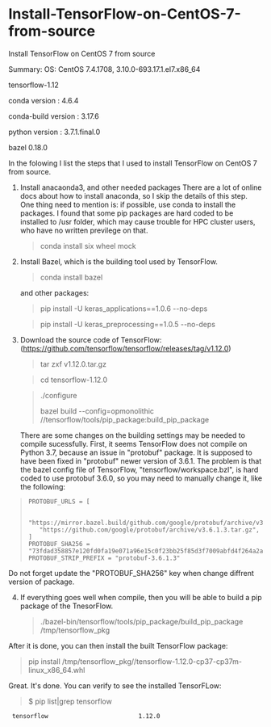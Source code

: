 # Install-TensorFlow-on-CentOS-7-from-source
Install TensorFlow on CentOS 7 from source

Summary:
  OS: CentOS 7.4.1708, 3.10.0-693.17.1.el7.x86_64
  
  tensorflow-1.12
  
  conda version : 4.6.4
  
  conda-build version : 3.17.6
  
  python version : 3.7.1.final.0
  
  bazel                     0.18.0 
  
  In the folowing I list the steps that I used to install TensorFlow on CentOS 7 from source.
  
1. Install anacaonda3, and other needed packages
   There are a lot of online docs about how to install anaconda, so I skip the details of this step. One thing need to mention is: if possible, use conda to install the packages. I found that some pip packages are hard coded to be installed to /usr folder, which may cause trouble for HPC cluster users, who have no written previlege on that.
   
   >conda install six wheel mock
   
2. Install Bazel, which is the building tool used by TensorFlow.

   >conda install bazel
  
   and other packages:
   >pip install -U  keras_applications==1.0.6 --no-deps
   
   >pip install -U  keras_preprocessing==1.0.5 --no-deps
  
3. Download the source code of TensorFlow:
    (https://github.com/tensorflow/tensorflow/releases/tag/v1.12.0)
   
   >tar zxf v1.12.0.tar.gz
   
   >cd tensorflow-1.12.0
   
   >./configure
   >
   >bazel build --config=opmonolithic  //tensorflow/tools/pip_package:build_pip_package
   
   There are some changes on the building settings may be needed to compile sucessfully. First, it seems TensorFlow does not compile on Python 3.7, because an issue in "protobuf" package.
   It is supposed to have been fixed in "protobuf" newer version of 3.6.1. The problem is that the bazel config file of TensorFlow, "tensorflow/workspace.bzl",
   is hard coded to use protobuf 3.6.0, so you may need to manually change it, like the following:
>     PROTOBUF_URLS = [
>
>        "https://mirror.bazel.build/github.com/google/protobuf/archive/v3.6.1.3.tar.gz",
>        "https://github.com/google/protobuf/archive/v3.6.1.3.tar.gz",
>     ]
>     PROTOBUF_SHA256 = "73fdad358857e120fd0fa19e071a96e15c0f23bb25f85d3f7009abfd4f264a2a"
>     PROTOBUF_STRIP_PREFIX = "protobuf-3.6.1.3"

Do not forget update the "PROTOBUF_SHA256" key when change diffrent version of package.

4. If everything goes well when compile, then you will be able to build a pip package of the TnesorFlow. 
   > ./bazel-bin/tensorflow/tools/pip_package/build_pip_package /tmp/tensorflow_pkg
   
After it is done, you can then install the built TensorFlow package:

   >pip install /tmp/tensorflow_pkg//tensorflow-1.12.0-cp37-cp37m-linux_x86_64.whl
   
Great. It's done. You can verify to see the installed TensorFLow:

   >$ pip list|grep tensorflow
   
     tensorflow                         1.12.0 
   
